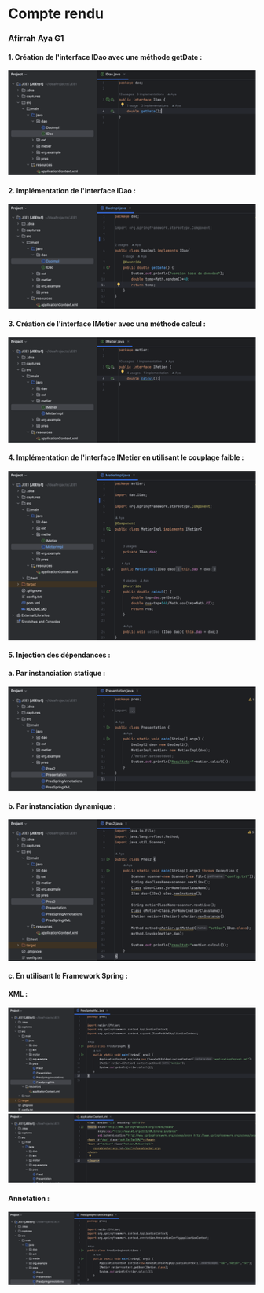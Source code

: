 <h1> Compte rendu </h1>
<h3> Afirrah Aya G1 </h3>
<h4> 1. Création de l'interface IDao avec une méthode getDate :</h4>

<img src="captures/CJEE1.png">

<h4> 2. Implémentation de l'interface IDao :  </h4>

<img src="captures/CJEE2.png">

<h4> 3. Création de l'interface IMetier avec une méthode calcul :</h4>

<img src="captures/CJEE3.png">

<h4> 4. Implémentation de l'interface IMetier en utilisant le couplage faible : </h4>

<img src="captures/CJEE4.png">

<h4> 5. Injection des dépendances :</h4>

<h4> a. Par instanciation statique :</h4>

<img src="captures/CJEE5.png">

<h4> b. Par instanciation dynamique :</h4>

<img src="captures/CJEE6.png">

<h4> c. En utilisant le Framework Spring :</h4>
<h4> XML : </h4>

<img src="captures/CJEE71.png">
<img src="captures/CJEE72.png">

<h4> Annotation : </h4>

<img src="captures/CJEE8.png">





